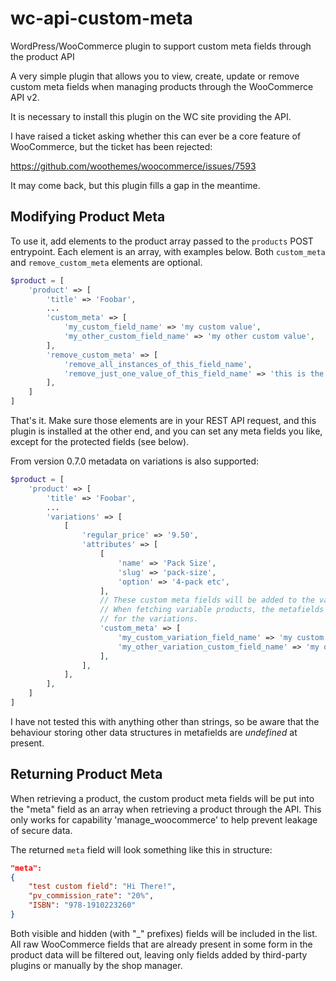 # wc-api-custom-meta
WordPress/WooCommerce plugin to support custom meta fields through the product API

A very simple plugin that allows you to view, create, update or remove custom meta fields when
managing products through the WooCommerce API v2.

It is necessary to install this plugin on the WC site providing the API.

I have raised a ticket asking whether this can ever be a core feature of WooCommerce,
but the ticket has been rejected:

https://github.com/woothemes/woocommerce/issues/7593

It may come back, but this plugin fills a gap in the meantime.

## Modifying Product Meta

To use it, add elements to the product array passed to the `products` POST entrypoint.
Each element is an array, with examples below. Both `custom_meta` and `remove_custom_meta`
elements are optional.

~~~php
$product = [
    'product' => [
        'title' => 'Foobar',
        ...
        'custom_meta' => [
            'my_custom_field_name' => 'my custom value',
            'my_other_custom_field_name' => 'my other custom value',
        ],
        'remove_custom_meta' => [
            'remove_all_instances_of_this_field_name',
            'remove_just_one_value_of_this_field_name' => 'this is the value',
        ],
    ]
]
~~~

That's it. Make sure those elements are in your REST API request, and this plugin is installed at the other end,
and you can set any meta fields you like, except for the protected fields (see below).

From version 0.7.0 metadata on variations is also supported:

~~~php
$product = [
    'product' => [
        'title' => 'Foobar',
        ...
        'variations' => [
            [
                'regular_price' => '9.50',
                'attributes' => [
                    [
                        'name' => 'Pack Size',
                        'slug' => 'pack-size',
                        'option' => '4-pack etc',
                    ],
                    // These custom meta fields will be added to the variations.
                    // When fetching variable products, the metafields will be retrieved
                    // for the variations.
                    'custom_meta' => [
                        'my_custom_variation_field_name' => 'my custom variation value',
                        'my_other_variation_custom_field_name' => 'my other custom variation value',
                    ],
                ],
            ],
        ],
    ]
]
~~~

I have not tested this with anything other than strings, so be aware that the behaviour storing other data structures
in metafields are *undefined* at present.

## Returning Product Meta

When retrieving a product, the custom product meta fields will be put into the "meta" field as an array when
retrieving a product through the API. This only works for capability 'manage_woocommerce' to help prevent
leakage of secure data.

The returned `meta` field will look something like this in structure:

~~~json
"meta":
{
    "test custom field": "Hi There!",
    "pv_commission_rate": "20%",
    "ISBN": "978-1910223260"
}
~~~

Both visible and hidden (with "_" prefixes) fields will be included in the list. All raw WooCommerce fields that 
are already present in some form in the product data will be filtered out, leaving only fields added by
third-party plugins or manually by the shop manager.
